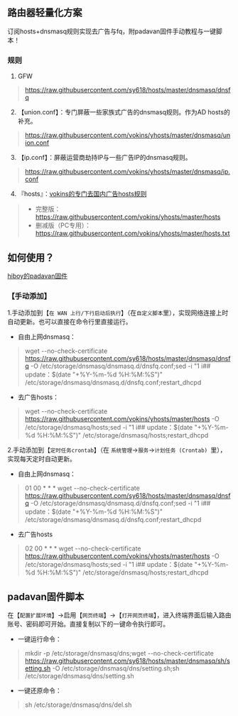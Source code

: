 ## 路由器轻量化方案
订阅hosts+dnsmasq规则实现去广告与fq，附padavan固件手动教程与一键脚本！

### 规则

1. GFW
>https://raw.githubusercontent.com/sy618/hosts/master/dnsmasq/dnsfq
2. 【union.conf】：专门屏蔽一些家族式广告的dnsmasq规则。作为AD hosts的补充。
>https://raw.githubusercontent.com/vokins/yhosts/master/dnsmasq/union.conf
3. 【ip.conf】：屏蔽运营商劫持IP与一些广告IP的dnsmasq规则。
>https://raw.githubusercontent.com/vokins/yhosts/master/dnsmasq/ip.conf
4. 『hosts』：[vokins的专门去国内广告hosts规则](https://github.com/vokins/yhosts)
> - 完整版：https://raw.githubusercontent.com/vokins/yhosts/master/hosts
> - 删减版（PC专用）：https://raw.githubusercontent.com/vokins/yhosts/master/hosts.txt 


## 如何使用？
[hiboy的padavan固件](http://www.right.com.cn/forum/thread-161324-1-1.html)

### 【手动添加】
1.手动添加到【`在 WAN 上行/下行启动后执行`】（在`自定义脚本`里），实现网络连接上时自动更新。也可以直接在命令行里直接运行。
* 自由上网dnsmasq：
>wget --no-check-certificate https://raw.githubusercontent.com/sy618/hosts/master/dnsmasq/dnsfq -O /etc/storage/dnsmasq/dnsmasq.d/dnsfq.conf;sed -i "1 i\## update：$(date "+%Y-%m-%d %H:%M:%S")" /etc/storage/dnsmasq/dnsmasq.d/dnsfq.conf;restart_dhcpd
* 去广告hosts：
>wget --no-check-certificate https://raw.githubusercontent.com/vokins/yhosts/master/hosts -O /etc/storage/dnsmasq/hosts;sed -i "1 i\## update：$(date "+%Y-%m-%d %H:%M:%S")" /etc/storage/dnsmasq/hosts;restart_dhcpd

2.手动添加到【`定时任务crontab`】（在 `系统管理`→`服务`→`计划任务 (Crontab) `里），实现每天定时自动更新。
* 自由上网dnsmasq：
>01 00 * * * wget --no-check-certificate https://raw.githubusercontent.com/sy618/hosts/master/dnsmasq/dnsfq -O /etc/storage/dnsmasq/dnsmasq.d/dnsfq.conf;sed -i "1 i\## update：$(date "+%Y-%m-%d %H:%M:%S")" /etc/storage/dnsmasq/dnsmasq.d/dnsfq.conf;restart_dhcpd
* 去广告hosts
>02 00 * * * wget --no-check-certificate https://raw.githubusercontent.com/vokins/yhosts/master/hosts  -O /etc/storage/dnsmasq/hosts;sed -i "1 i\## update：$(date "+%Y-%m-%d %H:%M:%S")" /etc/storage/dnsmasq/hosts;restart_dhcpd

## padavan固件脚本
在【`配置扩展环境`】→启用【`网页终端`】→【`打开网页终端`】，进入终端界面后输入路由账号、密码即可开始。直接复制以下的一键命令执行即可。
* 一键运行命令：
>mkdir -p /etc/storage/dnsmasq/dns;wget --no-check-certificate https://raw.githubusercontent.com/sy618/hosts/master/dnsmasq/sh/setting.sh -O /etc/storage/dnsmasq/dns/setting.sh;sh /etc/storage/dnsmasq/dns/setting.sh
* 一键还原命令：
>sh /etc/storage/dnsmasq/dns/del.sh

